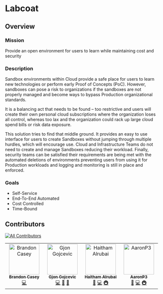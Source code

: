 # Labcoat

## Overview

### Mission

Provide an open environment for users to learn while maintaining cost and security

### Description

Sandbox environments within Cloud provide a safe place for users to learn new technologies or perform early Proof of Concepts (PoC). However, sandboxes can pose a risk to organizations if the sandboxes are not properly managed and become ways to bypass Production organizational standards.

It is a balancing act that needs to be found – too restrictive and users will create their own personal cloud subscriptions where the organization loses all control, whereas too lax and the organization could rack up large cloud spend bills or risk data exposure.

This solution tries to find that middle ground. It provides an easy to use interface for users to create Sandboxes without jumping through multiple hurdles, which will encourage use. Cloud and Infrastructure Teams do not need to create and manage Sandboxes reducing their workload. Finally, security teams can be satisfied their requirements are being met with the automated deletions of environments preventing users from using it for Production workloads and logging and monitoring is still in place and enforced.

### Goals

- Self-Service
- End-To-End Automated
- Cost Controlled
- Time-Bound

## Contributors

<!-- All Contributors Emoji Reference: https://allcontributors.org/docs/en/emoji-key -->
<!-- ALL-CONTRIBUTORS-BADGE:START - Do not remove or modify this section -->

[![All Contributors](https://img.shields.io/badge/all_contributors-4-orange.svg?style=flat-square)](#contributors-)

<!-- ALL-CONTRIBUTORS-BADGE:END -->

<!-- ALL-CONTRIBUTORS-LIST:START - Do not remove or modify this section -->
<!-- prettier-ignore-start -->
<!-- markdownlint-disable -->
<table>
  <tbody>
    <tr>
      <td align="center" valign="top" width="14.28%"><a href="https://github.com/bcasey266"><img src="https://avatars.githubusercontent.com/u/11546229?v=4?s=100" width="100px;" alt="Brandon Casey"/><br /><sub><b>Brandon Casey</b></sub></a><br /><a href="https://github.com/bcasey266/Labcoat/commits?author=bcasey266" title="Code">💻</a></td>
      <td align="center" valign="top" width="14.28%"><a href="http://gjon.dev"><img src="https://avatars.githubusercontent.com/u/7807870?v=4?s=100" width="100px;" alt="Gjon Gojcevic"/><br /><sub><b>Gjon Gojcevic</b></sub></a><br /><a href="https://github.com/bcasey266/Labcoat/commits?author=gjonn" title="Code">💻</a> <a href="#design-gjonn" title="Design">🎨</a> <a href="#ideas-gjonn" title="Ideas, Planning, & Feedback">🤔</a></td>
      <td align="center" valign="top" width="14.28%"><a href="https://github.com/manutd9393"><img src="https://avatars.githubusercontent.com/u/72894675?v=4?s=100" width="100px;" alt="Haitham Alrubai"/><br /><sub><b>Haitham Alrubai</b></sub></a><br /><a href="#ideas-manutd9393" title="Ideas, Planning, & Feedback">🤔</a> <a href="https://github.com/bcasey266/Labcoat/commits?author=manutd9393" title="Code">💻</a> <a href="#infra-manutd9393" title="Infrastructure (Hosting, Build-Tools, etc)">🚇</a></td>
      <td align="center" valign="top" width="14.28%"><a href="https://github.com/AaronP3"><img src="https://avatars.githubusercontent.com/u/92662388?v=4?s=100" width="100px;" alt="AaronP3"/><br /><sub><b>AaronP3</b></sub></a><br /><a href="#ideas-AaronP3" title="Ideas, Planning, & Feedback">🤔</a> <a href="https://github.com/bcasey266/Labcoat/commits?author=AaronP3" title="Code">💻</a> <a href="#infra-AaronP3" title="Infrastructure (Hosting, Build-Tools, etc)">🚇</a></td>
    </tr>
  </tbody>
</table>

<!-- markdownlint-restore -->
<!-- prettier-ignore-end -->

<!-- ALL-CONTRIBUTORS-LIST:END -->
<!-- prettier-ignore-start -->
<!-- markdownlint-disable -->

<!-- markdownlint-restore -->
<!-- prettier-ignore-end -->

<!-- ALL-CONTRIBUTORS-LIST:END -->
